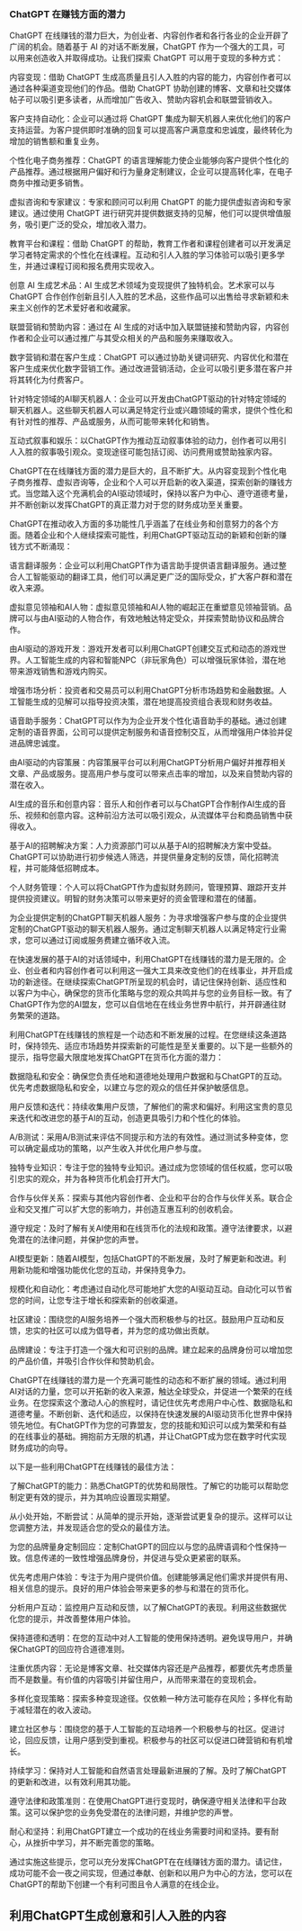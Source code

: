 ### ChatGPT 在赚钱方面的潜力

ChatGPT 在线赚钱的潜力巨大，为创业者、内容创作者和各行各业的企业开辟了广阔的机会。随着基于 AI 的对话不断发展，ChatGPT 作为一个强大的工具，可以用来创造收入并取得成功。让我们探索 ChatGPT 可以用于变现的多种方式：

内容变现：借助 ChatGPT 生成高质量且引人入胜的内容的能力，内容创作者可以通过各种渠道变现他们的作品。借助 ChatGPT 协助创建的博客、文章和社交媒体帖子可以吸引更多读者，从而增加广告收入、赞助内容机会和联盟营销收入。

客户支持自动化：企业可以通过将 ChatGPT 集成为聊天机器人来优化他们的客户支持运营。为客户提供即时准确的回复可以提高客户满意度和忠诚度，最终转化为增加的销售额和重复业务。

个性化电子商务推荐：ChatGPT 的语言理解能力使企业能够向客户提供个性化的产品推荐。通过根据用户偏好和行为量身定制建议，企业可以提高转化率，在电子商务中推动更多销售。

虚拟咨询和专家建议：专家和顾问可以利用 ChatGPT 的能力提供虚拟咨询和专家建议。通过使用 ChatGPT 进行研究并提供数据支持的见解，他们可以提供增值服务，吸引更广泛的受众，增加收入潜力。

教育平台和课程：借助 ChatGPT 的帮助，教育工作者和课程创建者可以开发满足学习者特定需求的个性化在线课程。互动和引人入胜的学习体验可以吸引更多学生，并通过课程订阅和报名费用实现收入。

创意 AI 生成艺术品：AI 生成艺术领域为变现提供了独特机会。艺术家可以与 ChatGPT 合作创作创新且引人入胜的艺术品，这些作品可以出售给寻求新颖和未来主义创作的艺术爱好者和收藏家。

联盟营销和赞助内容：通过在 AI 生成的对话中加入联盟链接和赞助内容，内容创作者和企业可以通过推广与其受众相关的产品和服务来赚取收入。

数字营销和潜在客户生成：ChatGPT 可以通过协助关键词研究、内容优化和潜在客户生成来优化数字营销工作。通过改进营销活动，企业可以吸引更多潜在客户并将其转化为付费客户。

针对特定领域的AI聊天机器人：企业可以开发由ChatGPT驱动的针对特定领域的聊天机器人。这些聊天机器人可以满足特定行业或兴趣领域的需求，提供个性化和有针对性的推荐、产品或服务，从而可能带来转化和销售。

互动式叙事和娱乐：以ChatGPT作为推动互动叙事体验的动力，创作者可以用引人入胜的叙事吸引观众。变现途径可能包括订阅、访问费用或赞助独家内容。

ChatGPT在在线赚钱方面的潜力是巨大的，且不断扩大。从内容变现到个性化电子商务推荐、虚拟咨询等，企业和个人可以开启新的收入渠道，探索创新的赚钱方式。当您踏入这个充满机会的AI驱动领域时，保持以客户为中心、遵守道德考量，并不断创新以发挥ChatGPT的真正潜力对于您的财务成功至关重要。

ChatGPT在推动收入方面的多功能性几乎涵盖了在线业务和创意努力的各个方面。随着企业和个人继续探索可能性，利用ChatGPT驱动互动的新颖和创新的赚钱方式不断涌现：

语言翻译服务：企业可以利用ChatGPT作为语言助手提供语言翻译服务。通过整合人工智能驱动的翻译工具，他们可以满足更广泛的国际受众，扩大客户群和潜在收入来源。

虚拟意见领袖和AI人物：虚拟意见领袖和AI人物的崛起正在重塑意见领袖营销。品牌可以与由AI驱动的人物合作，有效地触达特定受众，并探索赞助协议和品牌合作。

由AI驱动的游戏开发：游戏开发者可以利用ChatGPT创建交互式和动态的游戏世界。人工智能生成的内容和智能NPC（非玩家角色）可以增强玩家体验，潜在地带来游戏销售和游戏内购买。

增强市场分析：投资者和交易员可以利用ChatGPT分析市场趋势和金融数据。人工智能生成的见解可以指导投资决策，潜在地提高投资组合表现和财务收益。

语音助手服务：ChatGPT可以作为为企业开发个性化语音助手的基础。通过创建定制的语音界面，公司可以提供定制服务和语音控制交互，从而增强用户体验并促进品牌忠诚度。

由AI驱动的内容策展：内容策展平台可以利用ChatGPT分析用户偏好并推荐相关文章、产品或服务。提高用户参与度可以带来点击率的增加，以及来自赞助内容的潜在收入。

AI生成的音乐和创意内容：音乐人和创作者可以与ChatGPT合作制作AI生成的音乐、视频和创意内容。这种前沿方法可以吸引观众，从流媒体平台和商品销售中获得收入。

基于AI的招聘解决方案：人力资源部门可以从基于AI的招聘解决方案中受益。ChatGPT可以协助进行初步候选人筛选，并提供量身定制的反馈，简化招聘流程，并可能降低招聘成本。

个人财务管理：个人可以将ChatGPT作为虚拟财务顾问，管理预算、跟踪开支并提供投资建议。明智的财务决策可以带来更好的资金管理和潜在的储蓄。

为企业提供定制的ChatGPT聊天机器人服务：为寻求增强客户参与度的企业提供定制的ChatGPT驱动的聊天机器人服务。通过定制聊天机器人以满足特定行业需求，您可以通过订阅或服务费建立循环收入流。

在快速发展的基于AI的对话领域中，利用ChatGPT在线赚钱的潜力是无限的。企业、创业者和内容创作者可以利用这一强大工具来改变他们的在线事业，并开启成功的新途径。在继续探索ChatGPT所呈现的机会时，请记住保持创新、适应性和以客户为中心，确保您的货币化策略与您的观众共鸣并与您的业务目标一致。有了ChatGPT作为您的AI盟友，您可以自信地在在线业务世界中航行，并开辟通往财务繁荣的道路。

利用ChatGPT在线赚钱的旅程是一个动态和不断发展的过程。在您继续这条道路时，保持领先、适应市场趋势并探索新的可能性是至关重要的。以下是一些额外的提示，指导您最大限度地发挥ChatGPT在货币化方面的潜力：

数据隐私和安全：确保您负责任地和道德地处理用户数据和与ChatGPT的互动。优先考虑数据隐私和安全，以建立与您的观众的信任并保护敏感信息。

用户反馈和迭代：持续收集用户反馈，了解他们的需求和偏好。利用这宝贵的意见来迭代和改进您的基于AI的互动，创造更具吸引力和个性化的体验。

A/B测试：采用A/B测试来评估不同提示和方法的有效性。通过测试多种变体，您可以确定最成功的策略，以产生收入并优化用户参与度。

独特专业知识：专注于您的独特专业知识。通过成为您领域的信任权威，您可以吸引忠实的观众，并为各种货币化机会打开大门。

合作与伙伴关系：探索与其他内容创作者、企业和平台的合作与伙伴关系。联合企业和交叉推广可以扩大您的影响力，并创造互惠互利的创收机会。

遵守规定：及时了解有关AI使用和在线货币化的法规和政策。遵守法律要求，以避免潜在的法律问题，并保护您的声誉。

AI模型更新：随着AI模型，包括ChatGPT的不断发展，及时了解更新和改进。利用新功能和增强功能优化您的互动，并保持竞争力。

规模化和自动化：考虑通过自动化尽可能地扩大您的AI驱动互动。自动化可以节省您的时间，让您专注于增长和探索新的创收渠道。

社区建设：围绕您的AI服务培养一个强大而积极参与的社区。鼓励用户互动和反馈，忠实的社区可以成为倡导者，并为您的成功做出贡献。

品牌建设：专注于打造一个强大和可识别的品牌。建立起来的品牌身份可以增加您的产品价值，并吸引合作伙伴和赞助机会。

ChatGPT在线赚钱的潜力是一个充满可能性的动态和不断扩展的领域。通过利用AI对话的力量，您可以开拓新的收入来源，触达全球受众，并促进一个繁荣的在线业务。在您探索这个激动人心的旅程时，请记住优先考虑用户中心性、数据隐私和道德考量。不断创新、迭代和适应，以保持在快速发展的AI驱动货币化世界中保持领先地位。有ChatGPT作为您的可靠盟友，您的技能和知识可以成为繁荣和有益的在线事业的基础。拥抱前方无限的机遇，并让ChatGPT成为您在数字时代实现财务成功的向导。

以下是一些利用ChatGPT在线赚钱的最佳方法：

了解ChatGPT的能力：熟悉ChatGPT的优势和局限性。了解它的功能可以帮助您制定更有效的提示，并为其响应设置现实期望。

从小处开始，不断尝试：从简单的提示开始，逐渐尝试更复杂的提示。这样可以让您调整方法，并发现适合您的受众的最佳方法。

为您的品牌量身定制回应：定制ChatGPT的回应以与您的品牌语调和个性保持一致。信息传递的一致性增强品牌身份，并促进与受众更紧密的联系。

优先考虑用户体验：专注于为用户提供价值。创建能够满足他们需求并提供有用、相关信息的提示。良好的用户体验会带来更多的参与和潜在的货币化。

分析用户互动：监控用户互动和反馈，以了解ChatGPT的表现。利用这些数据优化您的提示，并改善整体用户体验。

保持道德和透明：在您的互动中对人工智能的使用保持透明。避免误导用户，并确保ChatGPT的回应符合道德准则。

注重优质内容：无论是博客文章、社交媒体内容还是产品推荐，都要优先考虑质量而不是数量。有价值的内容吸引并留住用户，从而带来潜在的变现机会。

多样化变现策略：探索多种变现途径。仅依赖一种方法可能存在风险；多样化有助于减轻潜在的收入波动。

建立社区参与：围绕您的基于人工智能的互动培养一个积极参与的社区。促进讨论，回应反馈，让用户感到受到重视。积极参与的社区可以促进口碑营销和有机增长。

持续学习：保持对人工智能和自然语言处理最新进展的了解。及时了解ChatGPT的更新和改进，以有效利用其功能。

遵守法律和政策准则：在使用ChatGPT进行变现时，确保遵守相关法律和平台政策。这可以保护您的业务免受潜在的法律问题，并维护您的声誉。

耐心和坚持：利用ChatGPT建立一个成功的在线业务需要时间和坚持。要有耐心，从挫折中学习，并不断完善您的策略。

通过实施这些提示，您可以充分发挥ChatGPT在在线赚钱方面的潜力。请记住，成功可能不会一夜之间实现，但通过奉献、创新和以用户为中心的方法，您可以在ChatGPT的帮助下创建一个有利可图且令人满意的在线企业。

## 利用ChatGPT生成创意和引人入胜的内容
